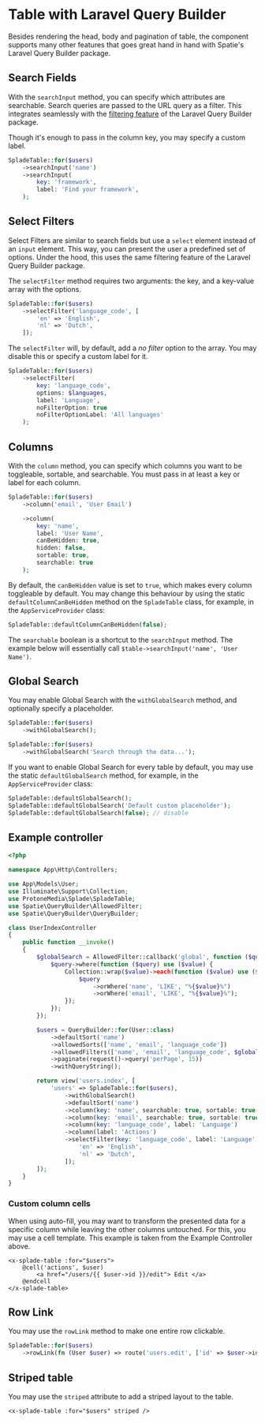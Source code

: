 # Table with Laravel Query Builder

Besides rendering the head, body and pagination of table, the component supports many other features that goes great hand in hand with Spatie's Laravel Query Builder package.

## Search Fields

With the `searchInput` method, you can specify which attributes are searchable. Search queries are passed to the URL query as a filter. This integrates seamlessly with the [filtering feature](https://spatie.be/docs/laravel-query-builder/v5/features/filtering) of the Laravel Query Builder package.

Though it's enough to pass in the column key, you may specify a custom label.

```php
SpladeTable::for($users)
    ->searchInput('name')
    ->searchInput(
        key: 'framework',
        label: 'Find your framework',
    );
```

## Select Filters

Select Filters are similar to search fields but use a `select` element instead of an `input` element. This way, you can present the user a predefined set of options. Under the hood, this uses the same filtering feature of the Laravel Query Builder package.

The `selectFilter` method requires two arguments: the key, and a key-value array with the options.

```php
SpladeTable::for($users)
    ->selectFilter('language_code', [
        'en' => 'English',
        'nl' => 'Dutch',
    ]);
```

The `selectFilter` will, by default, add a *no filter* option to the array. You may disable this or specify a custom label for it.

```php
SpladeTable::for($users)
    ->selectFilter(
        key: 'language_code',
        options: $languages,
        label: 'Language',
        noFilterOption: true
        noFilterOptionLabel: 'All languages'
    );
```


## Columns

With the `column` method, you can specify which columns you want to be toggleable, sortable, and searchable. You must pass in at least a key or label for each column.

```php
SpladeTable::for($users)
    ->column('email', 'User Email')

    ->column(
        key: 'name',
        label: 'User Name',
        canBeHidden: true,
        hidden: false,
        sortable: true,
        searchable: true
    );
```

By default, the `canBeHidden` value is set to `true`, which makes every column toggleable by default. You may change this behaviour by using the static `defaultColumnCanBeHidden` method on the `SpladeTable` class, for example, in the `AppServiceProvider` class:

```php
SpladeTable::defaultColumnCanBeHidden(false);
```

The `searchable` boolean is a shortcut to the `searchInput` method. The example below will essentially call `$table->searchInput('name', 'User Name')`.

## Global Search

You may enable Global Search with the `withGlobalSearch` method, and optionally specify a placeholder.

```php
SpladeTable::for($users)
    ->withGlobalSearch();

SpladeTable::for($users)
    ->withGlobalSearch('Search through the data...');
```

If you want to enable Global Search for every table by default, you may use the static `defaultGlobalSearch` method, for example, in the `AppServiceProvider` class:

```php
SpladeTable::defaultGlobalSearch();
SpladeTable::defaultGlobalSearch('Default custom placeholder');
SpladeTable::defaultGlobalSearch(false); // disable
```

## Example controller

```php
<?php

namespace App\Http\Controllers;

use App\Models\User;
use Illuminate\Support\Collection;
use ProtoneMedia\Splade\SpladeTable;
use Spatie\QueryBuilder\AllowedFilter;
use Spatie\QueryBuilder\QueryBuilder;

class UserIndexController
{
    public function __invoke()
    {
        $globalSearch = AllowedFilter::callback('global', function ($query, $value) {
            $query->where(function ($query) use ($value) {
                Collection::wrap($value)->each(function ($value) use ($query) {
                    $query
                        ->orWhere('name', 'LIKE', "%{$value}%")
                        ->orWhere('email', 'LIKE', "%{$value}%");
                });
            });
        });

        $users = QueryBuilder::for(User::class)
            ->defaultSort('name')
            ->allowedSorts(['name', 'email', 'language_code'])
            ->allowedFilters(['name', 'email', 'language_code', $globalSearch])
            ->paginate(request()->query('perPage', 15))
            ->withQueryString();

        return view('users.index', [
            'users' => SpladeTable::for($users),
                ->withGlobalSearch()
                ->defaultSort('name')
                ->column(key: 'name', searchable: true, sortable: true, canBeHidden: false)
                ->column(key: 'email', searchable: true, sortable: true)
                ->column(key: 'language_code', label: 'Language')
                ->column(label: 'Actions')
                ->selectFilter(key: 'language_code', label: 'Language', options: [
                    'en' => 'English',
                    'nl' => 'Dutch',
                ]);
        ]);
    }
}
```

### Custom column cells

When using auto-fill, you may want to transform the presented data for a specific column while leaving the other columns untouched. For this, you may use a cell template. This example is taken from the Example Controller above.

```blade
<x-splade-table :for="$users">
    @cell('actions', $user)
        <a href="/users/{{ $user->id }}/edit"> Edit </a>
    @endcell
</x-splade-table>
```

## Row Link

You may use the `rowLink` method to make one entire row clickable.

```php
SpladeTable::for($users)
    ->rowLink(fn (User $user) => route('users.edit', ['id' => $user->id]))
```

## Striped table

You may use the `striped` attribute to add a striped layout to the table.

```blade
<x-splade-table :for="$users" striped />
```